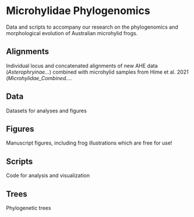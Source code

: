 # Microhylidae Phylogenomics

Data and scripts to accompany our research on the phylogenomics and morphological evolution of Australian microhylid frogs.  

## Alignments  
Individual locus and concatenated alignments of new AHE data (*Asterophryinae...*) combined with microhylid samples from Hime et al. 2021 (*Microhylidae_Combined...*.  

## Data
Datasets for analyses and figures

## Figures
Manuscript figures, including frog illustrations which are free for use!

## Scripts
Code for analysis and visualization

## Trees
Phylogenetic trees
 
